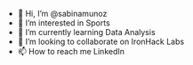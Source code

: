 - 👋 Hi, I’m @sabinamunoz
- 👀 I’m interested in Sports
- 🌱 I’m currently learning Data Analysis
- 💞️ I’m looking to collaborate on IronHack Labs
- 📫 How to reach me LinkedIn

<!---
sabinamunoz/sabinamunoz is a ✨ special ✨ repository because its `README.md` (this file) appears on your GitHub profile.
You can click the Preview link to take a look at your changes.
--->

